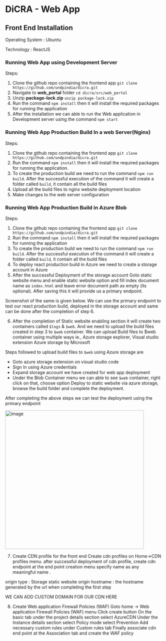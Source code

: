 # DiCRA - Web App

## Front End Installation

Operating System : Ubuntu

Technology : ReactJS

### Running Web App  using Development Server

Steps:
1.	Clone the github repo containing the frontend app ```git clone https://github.com/undpindia/dicra.git```
2.	Navigate to **web_portal** folder ```cd dicra/src/web_portal```
3.	Unzip **package-lock.zip** ```unzip package-lock.zip```
4.	Run the command ```npm install``` then it will install the required packages for running the application
5.	After the installation we can able to run the Web application in Development server using the command ```npm start```

### Running Web App Production Build In a web Server(Nginx)

Steps:
1.	Clone the github repo containing the frontend app ```git clone https://github.com/undpindia/dicra.git```
2.	Run the command ```npm install``` then it will install the required packages for running the application.
3.	To create the production build we need to run the command ```npm run build```. After the successful execution of the command it will create a folder called ```build```, it contain all the build files
4.	Upload all the build files to nginx website deployment location
5.	Make changes to the web server configuration

### Running Web App Production Build in Azure Blob

Steps:
1.	Clone the github repo containing the frontend app ```git clone https://github.com/undpindia/dicra.git```
2.	Run the command ```npm install``` then it will install the required packages for running the application
3.	To create the production build we need to run the command ```npm run build```. After the successful execution of the command it will create a folder called ```build```, it contain all the build files
4.	To deploy react production build in Azure we need to create a storage account in Azure
5.	After the successful Deployment of the storage account Goto static website menu and enable static website option and fill index document name as ```index.html``` and leave error document path as empty (its optional). After saving this it will provide us a primary endpoint.

Screenshot of the same is given below. We can use the primary endpoint to test our react production build, deployed in the storage account and same can be done after the completion of step 6.


6.	After the completion of Static website enabling section it will create two containers called ```$logs``` & ```$web```. And we need to upload the build files created in step 3 to ```$web``` container. We can upload Build files to $web container using multiple ways ie., Azure storage explorer, Visual studio extension Azure storage by Microsoft

Steps followed to upload build files to ```$web``` using Azure storage are

- Goto azure storage extension on visual studio code 
- Sign In using Azure credentials
- Expand storage account we have created for web app deployment
- Under the Blob Container menu we can able to see ```$web``` container, right click on that, choose option Deploy to static website via azure storage,  browse the build folder and complete the deployment.

After completing the above steps we can test the deployment using the primary endpoint 

<img width="443" alt="image" src="https://user-images.githubusercontent.com/42402451/157679960-274faefe-d73b-4383-95c0-aecd46c7d544.png">


7.	Create CDN profile for the front end 
Create cdn profiles on Home->CDN profiles menu. 
after successful deployment of cdn profile, create cdn endpoint at the end point creation menu specify name as any meaningful name . 

origin type : Storage static website 
origin hostname : the hostname generated by the url when completing the first step

WE CAN ADD CUSTOM DOMAIN FOR OUR CDN HERE

8.	Create Web application Firewall Policies (WAF)
Goto home -> Web application Firewall Policies (WAF) menu
Click create button
On the basic tab under the project details section select AzureCDN 
         	Under the Instance details section select Policy mode select Prevention
	Add necessary custom rules under Custom rules tab
     	Finally associate cdn end point at the Association tab and create the WAF policy

